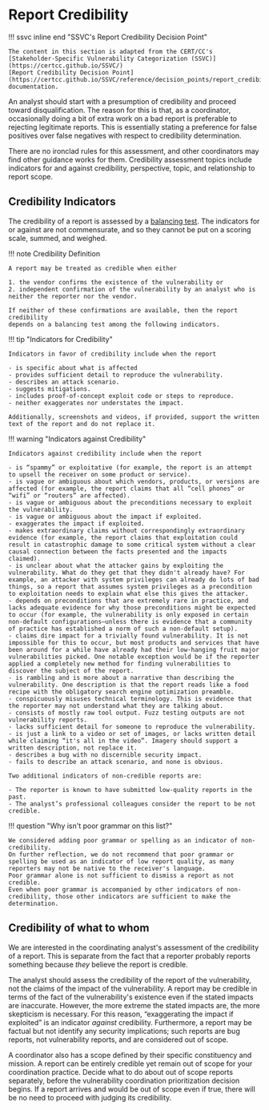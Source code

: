 # Report Credibility

!!! ssvc inline end "SSVC's Report Credibility Decision Point"

    The content in this section is adapted from the CERT/CC's [Stakeholder-Specific Vulnerability Categorization (SSVC)](https://certcc.github.io/SSVC/)
    [Report Credibility Decision Point](https://certcc.github.io/SSVC/reference/decision_points/report_credibility/) documentation.

An analyst should start with a presumption of credibility and proceed toward disqualification.
The reason for this is that, as a coordinator, occasionally doing a bit of extra work on a bad report is preferable to rejecting legitimate reports.
This is essentially stating a preference for false positives over false negatives with respect to credibility determination.

There are no ironclad rules for this assessment, and other coordinators may find other guidance works for them.
Credibility assessment topics include indicators for and against credibility, perspective, topic, and relationship to report scope.

## Credibility Indicators

The credibility of a report is assessed by a [balancing test](https://lsolum.typepad.com/legaltheory/2013/08/legal-theory-lexicon-balancing-tests.html).
The indicators for or against are not commensurate, and so they cannot be put on a scoring scale, summed, and weighed.

!!! note Credibility Definition

    A report may be treated as credible when either

    1. the vendor confirms the existence of the vulnerability or
    2. independent confirmation of the vulnerability by an analyst who is neither the reporter nor the vendor.

    If neither of these confirmations are available, then the report credibility
    depends on a balancing test among the following indicators.

!!! tip "Indicators for Credibility"

    Indicators in favor of credibility include when the report

    - is specific about what is affected
    - provides sufficient detail to reproduce the vulnerability.
    - describes an attack scenario.
    - suggests mitigations.
    - includes proof-of-concept exploit code or steps to reproduce.
    - neither exaggerates nor understates the impact.

    Additionally, screenshots and videos, if provided, support the written text of the report and do not replace it.

!!! warning "Indicators against Credibility"

    Indicators against credibility include when the report

    - is “spammy” or exploitative (for example, the report is an attempt to upsell the receiver on some product or service).
    - is vague or ambiguous about which vendors, products, or versions are affected (for example, the report claims that all “cell phones” or “wifi” or “routers” are affected).
    - is vague or ambiguous about the preconditions necessary to exploit the vulnerability.
    - is vague or ambiguous about the impact if exploited.
    - exaggerates the impact if exploited.
    - makes extraordinary claims without correspondingly extraordinary evidence (for example, the report claims that exploitation could result in catastrophic damage to some critical system without a clear causal connection between the facts presented and the impacts claimed).
    - is unclear about what the attacker gains by exploiting the vulnerability. What do they get that they didn't already have? For example, an attacker with system privileges can already do lots of bad things, so a report that assumes system privileges as a precondition to exploitation needs to explain what else this gives the attacker.
    - depends on preconditions that are extremely rare in practice, and lacks adequate evidence for why those preconditions might be expected to occur (for example, the vulnerability is only exposed in certain non-default configurations—unless there is evidence that a community of practice has established a norm of such a non-default setup).
    - claims dire impact for a trivially found vulnerability. It is not impossible for this to occur, but most products and services that have been around for a while have already had their low-hanging fruit major vulnerabilities picked. One notable exception would be if the reporter applied a completely new method for finding vulnerabilities to discover the subject of the report.
    - is rambling and is more about a narrative than describing the vulnerability. One description is that the report reads like a food recipe with the obligatory search engine optimization preamble.
    - conspicuously misuses technical terminology. This is evidence that the reporter may not understand what they are talking about.
    - consists of mostly raw tool output. Fuzz testing outputs are not vulnerability reports.
    - lacks sufficient detail for someone to reproduce the vulnerability.
    - is just a link to a video or set of images, or lacks written detail while claiming “it's all in the video”. Imagery should support a written description, not replace it.
    - describes a bug with no discernible security impact.
    - fails to describe an attack scenario, and none is obvious.

    Two additional indicators of non-credible reports are:
    
    - The reporter is known to have submitted low-quality reports in the past.
    - The analyst’s professional colleagues consider the report to be not credible.

!!! question "Why isn't poor grammar on this list?"

    We considered adding poor grammar or spelling as an indicator of non-credibility.
    On further reflection, we do not recommend that poor grammar or spelling be used as an indicator of low report quality, as many reporters may not be native to the receiver's language.
    Poor grammar alone is not sufficient to dismiss a report as not credible.
    Even when poor grammar is accompanied by other indicators of non-credibility, those other indicators are sufficient to make the determination.

## Credibility of what to whom

We are interested in the coordinating analyst's assessment of the credibility of a report.
This is separate from the fact that a reporter probably reports something because *they* believe the report is credible.

The analyst should assess the credibility of the report of the vulnerability, not the claims of the impact of the vulnerability.
A report may be credible in terms of the fact of the vulnerability's existence even if the stated impacts are inaccurate.
However, the more extreme the stated impacts are, the more skepticism is necessary.
For this reason, “exaggerating the impact if exploited” is an indicator *against* credibility.
Furthermore, a report may be factual but not identify any security implications; such reports are bug reports, not vulnerability reports, and are considered out of scope.

A coordinator also has a scope defined by their specific constituency and mission.
A report can be entirely credible yet remain out of scope for your coordination practice.
Decide what to do about out of scope reports separately, before the vulnerability coordination prioritization decision begins.
If a report arrives and would be out of scope even if true, there will be no need to proceed with judging its credibility.
